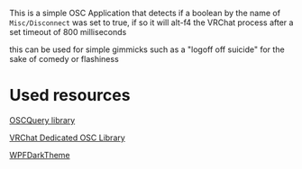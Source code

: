﻿This is a simple OSC Application that detects if a boolean by the name of `Misc/Disconnect` was set to true, 
if so it will alt-f4 the VRChat process after a set timeout of 800 milliseconds

this can be used for simple gimmicks such as a "logoff off suicide" for the sake of comedy or flashiness


# Used resources
[OSCQuery library](https://github.com/Natsumi-sama/OscQueryLibrary)

[VRChat Dedicated OSC Library](https://github.com/ChrisFeline/VRChatOSCLib)

[WPFDarkTheme](https://github.com/AngryCarrot789/WPFDarkTheme/)